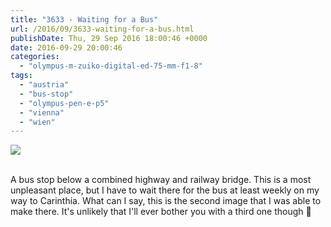 ```yaml
---
title: "3633 - Waiting for a Bus"
url: /2016/09/3633-waiting-for-a-bus.html
publishDate: Thu, 29 Sep 2016 18:00:46 +0000
date: 2016-09-29 20:00:46
categories: 
  - "olympus-m-zuiko-digital-ed-75-mm-f1-8"
tags: 
  - "austria"
  - "bus-stop"
  - "olympus-pen-e-p5"
  - "vienna"
  - "wien"
---
```

<div class="container">
<div class="center"><a target="_blank" href="https://d25zfm9zpd7gm5.cloudfront.net/1200x1200/2016/20160606_131810_DxO_lr.jpg"><img class="webfeedsFeaturedVisual" src="https://d25zfm9zpd7gm5.cloudfront.net/0600x0600/2016/20160606_131810_DxO_lr.jpg" /></a></div>
</div>
<br />

A bus stop below a combined highway and railway bridge. This is a most unpleasant place, but I have to wait there for the bus at least weekly on my way to Carinthia. What can I say, this is the second image that I was able to make there. It's unlikely that I'll ever bother you with a third one though 🙂
